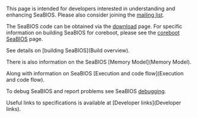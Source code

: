 This page is intended for developers interested in understanding and
enhancing SeaBIOS. Please also consider joining the [mailing
list](Mailinglist).

The SeaBIOS code can be obtained via the [download](Download)
page. For specific information on building SeaBIOS for coreboot,
please see the [coreboot SeaBIOS](http://www.coreboot.org/SeaBIOS)
page.

See details on [building SeaBIOS](Build overview).

There is also information on the SeaBIOS [Memory Model](Memory Model).

Along with information on SeaBIOS [Execution and code flow](Execution
and code flow).

To debug SeaBIOS and report problems see SeaBIOS
[debugging](Debugging).

Useful links to specifications is available at [Developer
links](Developer links).
